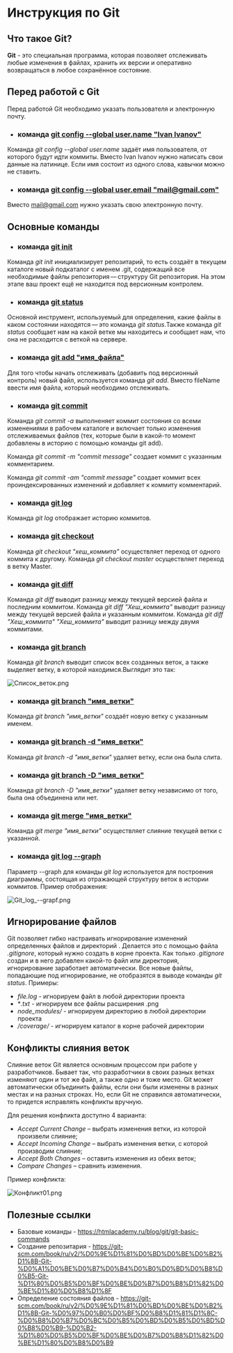 # Инструкция по Git

## Что такое Git?

**Git** - это специальная программа, которая позволяет отслеживать любые изменения в файлах, хранить их версии и оперативно возвращаться в любое сохранённое состояние.

## Перед работой с Git
Перед работой Git необходимо указать пользователя и электронную почту.
* ### команда <u>**git config --global user.name "Ivan Ivanov"**</u>
Команда *git config --global user.name* задаёт имя пользователя, от которого будут идти коммиты. Вместо Ivan Ivanov нужно написать свои данные на латинице. Если имя состоит из одного слова, кавычки можно не ставить.
* ### команда <u>**git config --global user.email "mail@gmail.com"**</u>
Вместо mail@gmail.com нужно указать свою электронную почту.

## Основные команды
* ### команда <u>**git init**</u>
 Команда *git init* инициализирует репозитарий, то есть создаёт в текущем каталоге новый подкаталог с именем .git, содержащий все необходимые файлы репозитория — структуру Git репозитория. На этом этапе ваш проект ещё не находится под версионным контролем. 
* ### команда <u>**git status**</u>
Основной инструмент, используемый для определения, какие файлы в каком состоянии находятся — это команда *git status*.Также команда *git status* сообщает нам на какой ветке мы находитесь и сообщает нам, что она не расходится с веткой на сервере. 
* ### команда <u>**git add "имя_файла"**</u>
Для того чтобы начать отслеживать (добавить под версионный контроль) новый файл, используется команда *git add*. Вместо fileName ввести имя файла, который необходимо отслеживать.
* ### команда <u>**git commit**</u>
Команда *git commit -a* выполненяет коммит состояния со всеми изменениями в рабочем каталоге и включает только изменения отслеживаемых файлов (тех, которые были в какой-то момент добавлены в историю с помощью команды git add). 

Команда *git commit -m "commit message"* создает коммит с указанным комментарием. 

Команда *git commit -am "commit message"* создает коммит всех проиндексированных изменений и добавляет к коммиту комментарий.
* ### команда <u>**git log**</u>
Команда *git log* отображает историю коммитов.
* ### команда <u>**git checkout**</u>
Команда *git checkout "хеш_коммита"* осуществляет переход от одного коммита к другому. Команда *git checkout master* осуществляет переход в ветку Master.
* ### команда <u>**git diff**</u>
Команда *git diff* выводит разницу между текущей версией файла и последним коммитом. Команда *git diff "Хеш_коммита"* выводит разницу между текущей версией файла и указанным коммитом. Команда *git diff "Хеш_коммита" "Хеш_коммита"* выводит разницу между двумя коммитами.
* ### команда <u>**git branch**</u>
Команда *git branch* выводит список всех созданных веток, а также выделяет ветку, в которой находимся.Выглядит это так:

![Список_веток.png](Список_веток.png)
* ### команда <u>**git branch "имя_ветки"**</u>
Команда *git branch "имя_ветки"* создаёт новую ветку с указанным именем.
* ### команда <u>**git branch -d "имя_ветки"**</u>
Команда *git branch -d "имя_ветки"* удаляет ветку, если она была слита.
* ### команда <u>**git branch -D "имя_ветки"**</u>
Команда *git branch -D "имя_ветки"* удаляет ветку независимо от того, была она объединена или нет.
* ### команда <u>**git merge "имя_ветки"**</u>
Команда *git merge "имя_ветки"* осуществляет слияние текущей ветки с указанной.
* ### команда <u>**git log --graph**</u>
Параметр --graph для команды *git log* используется для построения диаграммы, состоящая из отражающей структуру веток в истории коммитов. Пример отображения:

![Git_log_--grapf.png](Git_log_--grapf.png)

## Игнорирование файлов
Git позволяет гибко настраивать игнорирование изменений определенных файлов и директорий . Делается это с помощью файла *.gitignore*, который нужно создать в корне проекта. Как только *.gitignore* создан и в него добавлен какой-то файл или директория, игнорирование заработает автоматически. Все новые файлы, попадающие под игнорирование, не отобразятся в выводе команды *git status*. Примеры:
* *file.log* - игнорируем файл в любой директории проекта
* **.txt* - игнорируем все файлы расширения .png 
* *node_modules/* - игнорируем директорию в любой директории проекта
* */coverage/* - игнорируем каталог в корне рабочей директории

## Конфликты слияния веток
Слияние веток Git является основным процессом при работе у разработчиков. Бывает так, что разработчики в своих разных ветках изменяют один и тот же файл, а также одно и тоже место. Git может автоматически объединить файлы, если они были изменены в разных местах и на разных строках. Но, если Git не справился автоматически, то придется исправлять конфликты вручную. 

Для решения конфликта доступно 4 варианта:
* *Accept Current Change* – выбрать изменения ветки, из которой произвели слияние;
* *Accept Incoming Change* – выбрать изменения ветки, с которой производим слияние;
* *Accept Both Changes* – оставить изменения из обеих веток;
* *Compare Changes* – сравнить изменения.

Пример конфликта:

![Конфликт01.png](Конфликт01.png)

## Полезные ссылки
* Базовые команды - https://htmlacademy.ru/blog/git/git-basic-commands
* Создание репозитария - https://git-scm.com/book/ru/v2/%D0%9E%D1%81%D0%BD%D0%BE%D0%B2%D1%8B-Git-%D0%A1%D0%BE%D0%B7%D0%B4%D0%B0%D0%BD%D0%B8%D0%B5-Git-%D1%80%D0%B5%D0%BF%D0%BE%D0%B7%D0%B8%D1%82%D0%BE%D1%80%D0%B8%D1%8F
* Определение состояния файлов - https://git-scm.com/book/ru/v2/%D0%9E%D1%81%D0%BD%D0%BE%D0%B2%D1%8B-Git-%D0%97%D0%B0%D0%BF%D0%B8%D1%81%D1%8C-%D0%B8%D0%B7%D0%BC%D0%B5%D0%BD%D0%B5%D0%BD%D0%B8%D0%B9-%D0%B2-%D1%80%D0%B5%D0%BF%D0%BE%D0%B7%D0%B8%D1%82%D0%BE%D1%80%D0%B8%D0%B9
